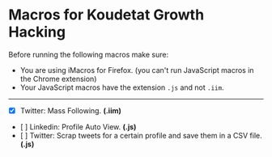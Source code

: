 # Macros for Koudetat Growth Hacking

Before running the following macros make sure:

* You are using iMacros for Firefox. (you can't run JavaScript macros in the Chrome extension)
* Your JavaScript macros have the extension `.js` and not `.iim`.

---

* [x] Twitter: Mass Following. **(.iim)**
* [ ] Linkedin: Profile Auto View. **(.js)**
* [ ] Twitter: Scrap tweets for a certain profile and save them in a CSV file. **(.js)**
